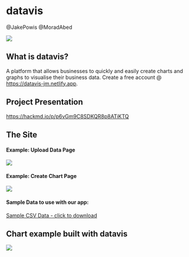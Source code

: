 # datavis

@JakePowis @MoradAbed

![](https://i.imgur.com/TlGa7lL.png)


## What is datavis?

A platform that allows businesses to quickly and easily create charts and graphs to visualise their business data. Create a free account @ https://datavis-jm.netlify.app.


## Project Presentation

https://hackmd.io/p/p6vGm9C8SDKQR8p8ATiKTQ

## The Site

#### Example: Upload Data Page


![](https://i.ibb.co/CBmkvLc/data2.png)


#### Example: Create Chart Page


![](https://i.ibb.co/d0gGhTP/data3.png)



#### Sample Data to use with our app:

[Sample CSV Data - click to download](https://filesend.standardnotes.org/send/elKql9yZW8jSA3DQxfZo#YjI0YzNhNjE0MzVkMGE1ZDQ1MGY1)



## Chart example built with datavis


![](https://i.imgur.com/WlQLz9V.jpg)




